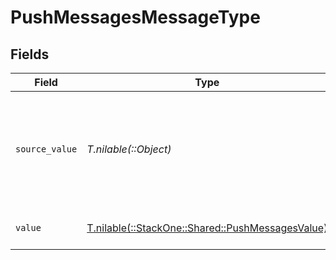 # PushMessagesMessageType


## Fields

| Field                                                                                        | Type                                                                                         | Required                                                                                     | Description                                                                                  | Example                                                                                      |
| -------------------------------------------------------------------------------------------- | -------------------------------------------------------------------------------------------- | -------------------------------------------------------------------------------------------- | -------------------------------------------------------------------------------------------- | -------------------------------------------------------------------------------------------- |
| `source_value`                                                                               | *T.nilable(::Object)*                                                                        | :heavy_minus_sign:                                                                           | The original value from the provider used to derive the unified message type.                | Email                                                                                        |
| `value`                                                                                      | [T.nilable(::StackOne::Shared::PushMessagesValue)](../../models/shared/pushmessagesvalue.md) | :heavy_minus_sign:                                                                           | The unified message type.                                                                    |                                                                                              |